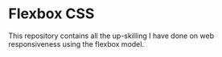 # Flexbox CSS
This repository contains all the up-skilling I have done on web responsiveness using the flexbox model.

